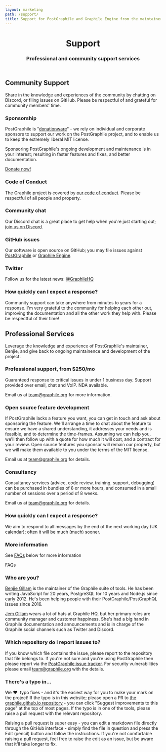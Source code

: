 ```yaml
---
layout: marketing
path: /support/
title: Support for PostGraphile and Graphile Engine from the maintainer
---
```


<!-- **************************************** -->

<header class='hero simple'>
<div class='container'>
<div class='row'>
<div class='col-xs-12'>
<div class='hero-block'>

# Support

<h3>
  Professional and community support services
</h3>

</div>
</div>
</div>
</div>
</header>

<!-- **************************************** -->

<section>
<div class='container'>
<div class='row'>

<div class='col-xs-12 col-md-6'>

## Community Support

Share in the knowledge and experiences of the community by chatting on
Discord, or filing issues on GitHub. Please be respectful of and grateful for
community members' time.

### Sponsorship

PostGraphile is
"[donationware](https://en.wikipedia.org/wiki/Donationware)" - we rely on
individual and corporate sponsors to support our work on the PostGraphile
project, and to enable us to keep the extremely liberal MIT license.

Sponsoring PostGraphile's ongoing development and maintenance is in your
interest; resulting in faster features and fixes, and better documentation.

[Donate now!](https://www.patreon.com/benjie)

### Code of Conduct

The Graphile project is covered by [our code of
conduct](/postgraphile/code-of-conduct/). Please be
respectful of all people and property.

### Community chat

Our Discord chat is a great place to get help when you're just starting out; [join us on Discord](http://discord.gg/graphile).

### GitHub issues

Our software is open source on GitHub; you may file issues against
[PostGraphile](https://github.com/graphile/postgraphile/issues) or [Graphile
Engine](https://github.com/graphile/graphile-engine/issues).

### Twitter

Follow us for the latest news: [@GraphileHQ](https://twitter.com/GraphileHQ)

### How quickly can I expect a response?

Community support can take anywhere from minutes to years for a response.
I'm very grateful to the community for helping each other out, improving the
documentation and all the other work they help with. Please be respectful of
their time!

</div>

<div class='col-xs-12 col-md-6'>

## Professional Services

Leverage the knowledge and experience of PostGraphile's maintainer, Benjie,
and give back to ongoing maintainence and development of the project.

### Professional support, from $250/mo

Guaranteed response to critical issues in under 1 business day. Support
provided over email, chat and VoIP. NDA available.

Email us at
[team@graphile.org](mailto:team@graphile.org?subject=Support%20Contract) for
more information.

### Open source feature development

If PostGraphile lacks a feature you want, you can get in touch and ask about
sponsoring the feature. We'll arrange a time to chat about the feature to
ensure we have a shared understanding, it addresses your needs and is
feasible, and to determine the time-frames. Assuming we can help you, we'll
then follow up with a quote for how much it will cost, and a contract for
your review. Open source features you sponsor will remain our property, but
we will make them available to you under the terms of the MIT license.

Email us at <a href="mailto:team@graphile.org?subject=Graphile%20Custom%20Work">team@graphile.org</a>
for details.

### Consultancy

Consultancy services (advice, code review, training, support, debugging) can
be purchased in bundles of 8 or more hours, and consumed in a small number of
sessions over a period of 8 weeks.

Email us at <a href="mailto:team@graphile.org?subject=Graphile%20Consultancy">team@graphile.org</a>
for details.

### How quickly can I expect a response?

We aim to respond to all messages by the end of the next working day (UK
calendar); often it will be much (much) sooner.

### More information

See [FAQs](/support/#faqs) below for more information

</div>

</div>
</div>
</section>

<!-- **************************************** -->

<section>
<div class='container'>

<div class='f5 ttu fw6 mt0 mb3 bb pb2'>
FAQs
</div>

<div class='row'>
<div class='col-xs-12 col-md-6'>

### Who are you?

[Benjie Gillam](https://github.com/benjie) is the maintainer of the Graphile
suite of tools. He has been writing JavaScript for 20 years, PostgreSQL for
10 years and Node.js since early 2012. He's been helping people with their
PostGraphile/PostGraphQL issues since 2016.

[Jem Gillam](https://twitter.com/jemgillam) wears a lot of hats at Graphile
HQ, but her primary roles are community manager and customer happiness. She's
had a big hand in Graphile documentation and announcements and is in charge
of the Graphile social channels such as Twitter and Discord.

### Which repository do I report issues to?

If you know which file contains the issue, please report to the repository that
file belongs to. If you're not sure and you're using PostGraphile then please
report via the [PostGraphile issue
tracker](https://github.com/graphile/postgraphile/issues). For security vulnerabilities please email <a href="mailto:team@graphile.org?subject=PostGraphile%20Security%20Vulnerability">team@graphile.org</a> with the details.

</div>
<div class='col-xs-12 col-md-6'>

### There's a typo in...

We ❤️ <span>&nbsp;</span>typo fixes - and it's the easiest way for you to
make your mark on the project! If the typo is in this website; please open a
PR to [the graphile.github.io
repository](https://github.com/graphile/graphile.github.io) - you can click
"Suggest improvements to this page" at the top of most pages. If the typo is
in one of the tools, please raise a pull request with the relevant repository.

Raising a pull request is super easy - you can edit a markdown file directly
through the GitHub interface - simply find the file in question and press the
Edit (pencil) button and follow the instructions. If you're not comfortable
raising a pull request, feel free to raise the edit as an issue, but be aware
that it'll take longer to fix.

</div>
</div>

</div>
</section>

<!-- **************************************** -->
